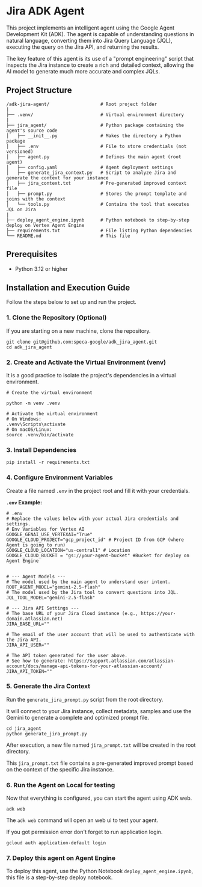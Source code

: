 # Jira ADK Agent

This project implements an intelligent agent using the Google Agent Development Kit (ADK). The agent is capable of understanding questions in natural language, converting them into Jira Query Language (JQL), executing the query on the Jira API, and returning the results.

The key feature of this agent is its use of a "prompt engineering" script that inspects the Jira instance to create a rich and detailed context, allowing the AI model to generate much more accurate and complex JQLs.

## Project Structure
```
/adk-jira-agent/                   # Root project folder
|
├── .venv/                         # Virtual environment directory
|
├── jira_agent/                    # Python package containing the agent's source code
│   ├── __init__.py                # Makes the directory a Python package
│   ├── .env                       # File to store credentials (not versioned)
│   ├── agent.py                   # Defines the main agent (root agent)
│   ├── config.yaml                # Agent deployment settings
│   ├── generate_jira_context.py   # Script to analyze Jira and generate the context for your instance
│   ├── jira_context.txt           # Pre-generated improved context file
│   ├── prompt.py                  # Stores the prompt template and joins with the context
│   └── tools.py                   # Contains the tool that executes JQL on Jira
|
├── deploy_agent_engine.ipynb      # Python notebook to step-by-step deploy on Vertex Agent Engine
├── requirements.txt               # File listing Python dependencies
└── README.md                      # This file
```

## Prerequisites

* Python 3.12 or higher

## Installation and Execution Guide

Follow the steps below to set up and run the project.

### 1. Clone the Repository (Optional)

If you are starting on a new machine, clone the repository.
```
git clone git@github.com:speca-google/adk_jira_agent.git
cd adk_jira_agent
````

### 2. Create and Activate the Virtual Environment (venv)

It is a good practice to isolate the project's dependencies in a virtual environment.

```
# Create the virtual environment

python -m venv .venv

# Activate the virtual environment
# On Windows:
.venv\Scripts\activate
# On macOS/Linux:
source .venv/bin/activate
```

### 3. Install Dependencies

```
pip install -r requirements.txt
````

### 4. Configure Environment Variables

Create a file named `.env` in the project root and fill it with your credentials.

**`.env` Example:**
```env
# .env
# Replace the values below with your actual Jira credentials and settings.
# Env Variables for Vertex AI 
GOOGLE_GENAI_USE_VERTEXAI="True"
GOOGLE_CLOUD_PROJECT="gcp_project_id" # Project ID from GCP (where Agent is going to run)
GOOGLE_CLOUD_LOCATION="us-central1" # Location
GOOGLE_CLOUD_BUCKET = "gs://your-agent-bucket" #Bucket for deploy on Agent Engine


# --- Agent Models ---
# The model used by the main agent to understand user intent.
ROOT_AGENT_MODEL="gemini-2.5-flash"
# The model used by the Jira tool to convert questions into JQL.
JQL_TOOL_MODEL="gemini-2.5-flash"

# --- Jira API Settings ---
# The base URL of your Jira Cloud instance (e.g., https://your-domain.atlassian.net)
JIRA_BASE_URL=""

# The email of the user account that will be used to authenticate with the Jira API.
JIRA_API_USER=""

# The API token generated for the user above.
# See how to generate: https://support.atlassian.com/atlassian-account/docs/manage-api-tokens-for-your-atlassian-account/
JIRA_API_TOKEN=""
```

### 5. Generate the Jira Context

Run the `generate_jira_prompt.py` script from the root directory. 

It will connect to your Jira instance, collect metadata, samples and use the Gemini to generate a complete and optimized prompt file.

```
cd jira_agent
python generate_jira_prompt.py
```

After execution, a new file named `jira_prompt.txt` will be created in the root directory.

This `jira_prompt.txt` file contains a pre-generated improved prompt based on the context of the specific Jira instance.

### 6. Run the Agent on Local for testing

Now that everything is configured, you can start the agent using ADK web. 

```
adk web
```

The `adk web` command will open an web ui to test your agent.

If you got permission error don't forget to run application login.

```
gcloud auth application-default login
```

### 7. Deploy this agent on Agent Engine

To deploy this agent, use the Python Notebook `deploy_agent_engine.ipynb`, this file is a step-by-step deploy notebook.